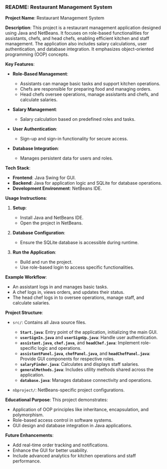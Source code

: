 
### README: Restaurant Management System

**Project Name**: Restaurant Management System

**Description**:
This project is a restaurant management application designed using Java and NetBeans. It focuses on role-based functionalities for assistants, chefs, and head chefs, enabling efficient kitchen and staff management. The application also includes salary calculations, user authentication, and database integration. It emphasizes object-oriented programming (OOP) concepts.

**Key Features**:

- **Role-Based Management**:
  - Assistants can manage basic tasks and support kitchen operations.
  - Chefs are responsible for preparing food and managing orders.
  - Head chefs oversee operations, manage assistants and chefs, and calculate salaries.

- **Salary Management**:
  - Salary calculation based on predefined roles and tasks.

- **User Authentication**:
  - Sign-up and sign-in functionality for secure access.

- **Database Integration**:
  - Manages persistent data for users and roles.

**Tech Stack**:
- **Frontend**: Java Swing for GUI.
- **Backend**: Java for application logic and SQLite for database operations.
- **Development Environment**: NetBeans IDE.

**Usage Instructions**:
1. **Setup**:
   - Install Java and NetBeans IDE.
   - Open the project in NetBeans.

2. **Database Configuration**:
   - Ensure the SQLite database is accessible during runtime.

3. **Run the Application**:
   - Build and run the project.
   - Use role-based login to access specific functionalities.

**Example Workflow**:
- An assistant logs in and manages basic tasks.
- A chef logs in, views orders, and updates their status.
- The head chef logs in to oversee operations, manage staff, and calculate salaries.

**Project Structure**:
- `src/`: Contains all Java source files.
  - **`Start.java`**: Entry point of the application, initializing the main GUI.
  - **`userSignIn.java`** and **`userSignUp.java`**: Handle user authentication.
  - **`assistant.java`**, **`chef.java`**, and **`headChef.java`**: Implement role-specific logic and operations.
  - **`assistantPanel.java`**, **`chefPanel.java`**, and **`headChefPanel.java`**: Provide GUI components for respective roles.
  - **`salaryFinder.java`**: Calculates and displays staff salaries.
  - **`generalMethods.java`**: Includes utility methods shared across the application.
  - **`database.java`**: Manages database connectivity and operations.

- `nbproject/`: NetBeans-specific project configurations.

**Educational Purpose**:
This project demonstrates:
- Application of OOP principles like inheritance, encapsulation, and polymorphism.
- Role-based access control in software systems.
- GUI design and database integration in Java applications.

**Future Enhancements**:
- Add real-time order tracking and notifications.
- Enhance the GUI for better usability.
- Include advanced analytics for kitchen operations and staff performance.
